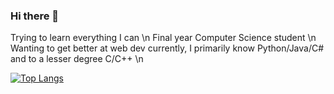 ### Hi there 👋

<!--
**VendrickNZ/VendrickNZ** is a ✨ _special_ ✨ repository because its `README.md` (this file) appears on your GitHub profile.

Here are some ideas to get you started:

- 🔭 I’m currently working on ...
- 🌱 I’m currently learning ...
- 👯 I’m looking to collaborate on ...
- 🤔 I’m looking for help with ...
- 💬 Ask me about ...
- 📫 How to reach me: ...
- 😄 Pronouns: ...
- ⚡ Fun fact: ...
-->

Trying to learn everything I can \n
Final year Computer Science student \n
Wanting to get better at web dev currently, I primarily know Python/Java/C# and to a lesser degree C/C++ \n

[![Top Langs](https://github-readme-stats.vercel.app/api/top-langs/?username=VendrickNZ&layout=compact)](https://github.com/anuraghazra/github-readme-stats)
